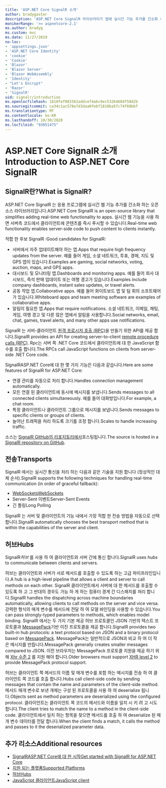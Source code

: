 ```yaml
---
title: 'ASP.NET Core SignalR 소개'
author: bradygaster
description: 'ASP.NET Core SignalR 라이브러리가 앱에 실시간 기능 추가를 간소화 하는 방법을 알아봅니다.'
monikerRange: '>= aspnetcore-2.1'
ms.author: bradyg
ms.custom: mvc
ms.date: 11/27/2019
no-loc:
- 'appsettings.json'
- 'ASP.NET Core Identity'
- 'cookie'
- 'Cookie'
- 'Blazor'
- 'Blazor Server'
- 'Blazor WebAssembly'
- 'Identity'
- "Let's Encrypt"
- 'Razor'
- 'SignalR'
uid: signalr/introduction
ms.openlocfilehash: 1810fef903362addcef4a6c9ec53264604f58d2b
ms.sourcegitcommit: ca34c1ac578e7d3daa0febf1810ba5fc74f60bbf
ms.translationtype: MT
ms.contentlocale: ko-KR
ms.lasthandoff: 10/30/2020
ms.locfileid: "93051475"
---
```

# <a name="introduction-to-aspnet-core-no-locsignalr"></a><span data-ttu-id="ee7ce-103">ASP.NET Core SignalR 소개</span><span class="sxs-lookup"><span data-stu-id="ee7ce-103">Introduction to ASP.NET Core SignalR</span></span>

## <a name="what-is-no-locsignalr"></a><span data-ttu-id="ee7ce-104">SignalR란?</span><span class="sxs-lookup"><span data-stu-id="ee7ce-104">What is SignalR?</span></span>

<span data-ttu-id="ee7ce-105">ASP.NET Core SignalR 는 응용 프로그램에 실시간 웹 기능 추가를 간소화 하는 오픈 소스 라이브러리입니다.</span><span class="sxs-lookup"><span data-stu-id="ee7ce-105">ASP.NET Core SignalR is an open-source library that simplifies adding real-time web functionality to apps.</span></span> <span data-ttu-id="ee7ce-106">실시간 웹 기능을 사용 하면 서버측 코드에서 클라이언트에 콘텐츠를 즉시 푸시할 수 있습니다.</span><span class="sxs-lookup"><span data-stu-id="ee7ce-106">Real-time web functionality enables server-side code to push content to clients instantly.</span></span>

<span data-ttu-id="ee7ce-107">적합 한 후보 SignalR :</span><span class="sxs-lookup"><span data-stu-id="ee7ce-107">Good candidates for SignalR:</span></span>

* <span data-ttu-id="ee7ce-108">서버에서 자주 업데이트해야 하는 앱.</span><span class="sxs-lookup"><span data-stu-id="ee7ce-108">Apps that require high frequency updates from the server.</span></span> <span data-ttu-id="ee7ce-109">예를 들어 게임, 소셜 네트워크, 투표, 경매, 지도 및 GPS 앱이 있습니다.</span><span class="sxs-lookup"><span data-stu-id="ee7ce-109">Examples are gaming, social networks, voting, auction, maps, and GPS apps.</span></span>
* <span data-ttu-id="ee7ce-110">대시보드 및 모니터링 앱.</span><span class="sxs-lookup"><span data-stu-id="ee7ce-110">Dashboards and monitoring apps.</span></span> <span data-ttu-id="ee7ce-111">예를 들어 회사 대시보드, 즉석 판매 업데이트 또는 여행 경고가 있습니다.</span><span class="sxs-lookup"><span data-stu-id="ee7ce-111">Examples include company dashboards, instant sales updates, or travel alerts.</span></span>
* <span data-ttu-id="ee7ce-112">공동 작업 앱.</span><span class="sxs-lookup"><span data-stu-id="ee7ce-112">Collaborative apps.</span></span> <span data-ttu-id="ee7ce-113">예를 들어 화이트보드 앱 및 팀 회의 소프트웨어가 있습니다.</span><span class="sxs-lookup"><span data-stu-id="ee7ce-113">Whiteboard apps and team meeting software are examples of collaborative apps.</span></span>
* <span data-ttu-id="ee7ce-114">알림이 필요한 앱.</span><span class="sxs-lookup"><span data-stu-id="ee7ce-114">Apps that require notifications.</span></span> <span data-ttu-id="ee7ce-115">소셜 네트워크, 이메일, 채팅, 게임, 여행 경고 및 다른 많은 앱에서 알림을 사용합니다.</span><span class="sxs-lookup"><span data-stu-id="ee7ce-115">Social networks, email, chat, games, travel alerts, and many other apps use notifications.</span></span>

<span data-ttu-id="ee7ce-116">SignalR 는 서버-클라이언트 [원격 프로시저 호출 (RPC)](https://wikipedia.org/wiki/Remote_procedure_call)을 만들기 위한 API를 제공 합니다.</span><span class="sxs-lookup"><span data-stu-id="ee7ce-116">SignalR provides an API for creating server-to-client [remote procedure calls (RPC)](https://wikipedia.org/wiki/Remote_procedure_call).</span></span> <span data-ttu-id="ee7ce-117">Rpc는 서버 쪽 .NET Core 코드에서 클라이언트에 대 한 JavaScript 함수를 호출 합니다.</span><span class="sxs-lookup"><span data-stu-id="ee7ce-117">The RPCs call JavaScript functions on clients from server-side .NET Core code.</span></span>

<span data-ttu-id="ee7ce-118">SignalRASP.NET Core에 대 한 몇 가지 기능은 다음과 같습니다.</span><span class="sxs-lookup"><span data-stu-id="ee7ce-118">Here are some features of SignalR for ASP.NET Core:</span></span>

* <span data-ttu-id="ee7ce-119">연결 관리를 자동으로 처리 합니다.</span><span class="sxs-lookup"><span data-stu-id="ee7ce-119">Handles connection management automatically.</span></span>
* <span data-ttu-id="ee7ce-120">모든 연결 된 클라이언트에 동시에 메시지를 보냅니다.</span><span class="sxs-lookup"><span data-stu-id="ee7ce-120">Sends messages to all connected clients simultaneously.</span></span> <span data-ttu-id="ee7ce-121">예를 들어 대화방입니다.</span><span class="sxs-lookup"><span data-stu-id="ee7ce-121">For example, a chat room.</span></span>
* <span data-ttu-id="ee7ce-122">특정 클라이언트나 클라이언트 그룹으로 메시지를 보냅니다.</span><span class="sxs-lookup"><span data-stu-id="ee7ce-122">Sends messages to specific clients or groups of clients.</span></span>
* <span data-ttu-id="ee7ce-123">늘어난 트래픽을 처리 하도록 크기를 조정 합니다.</span><span class="sxs-lookup"><span data-stu-id="ee7ce-123">Scales to handle increasing traffic.</span></span>

<span data-ttu-id="ee7ce-124">소스는 [ SignalR GitHub의 리포지토리에서](https://github.com/dotnet/AspNetCore/tree/master/src/SignalR)호스팅됩니다.</span><span class="sxs-lookup"><span data-stu-id="ee7ce-124">The source is hosted in a [SignalR repository on GitHub](https://github.com/dotnet/AspNetCore/tree/master/src/SignalR).</span></span>

## <a name="transports"></a><span data-ttu-id="ee7ce-125">전송</span><span class="sxs-lookup"><span data-stu-id="ee7ce-125">Transports</span></span>

<span data-ttu-id="ee7ce-126">SignalR 에서는 실시간 통신을 처리 하는 다음과 같은 기술을 지원 합니다 (정상적인 대체 순서).</span><span class="sxs-lookup"><span data-stu-id="ee7ce-126">SignalR supports the following techniques for handling real-time communication (in order of graceful fallback):</span></span>

* [<span data-ttu-id="ee7ce-127">WebSockets</span><span class="sxs-lookup"><span data-stu-id="ee7ce-127">WebSockets</span></span>](https://tools.ietf.org/html/rfc7118)
* <span data-ttu-id="ee7ce-128">Server-Sent 이벤트</span><span class="sxs-lookup"><span data-stu-id="ee7ce-128">Server-Sent Events</span></span>
* <span data-ttu-id="ee7ce-129">긴 폴링</span><span class="sxs-lookup"><span data-stu-id="ee7ce-129">Long Polling</span></span>

<span data-ttu-id="ee7ce-130">SignalR 는 서버 및 클라이언트의 기능 내에서 가장 적합 한 전송 방법을 자동으로 선택 합니다.</span><span class="sxs-lookup"><span data-stu-id="ee7ce-130">SignalR automatically chooses the best transport method that is within the capabilities of the server and client.</span></span>

## <a name="hubs"></a><span data-ttu-id="ee7ce-131">허브</span><span class="sxs-lookup"><span data-stu-id="ee7ce-131">Hubs</span></span>

<span data-ttu-id="ee7ce-132">SignalR*허브* 를 사용 하 여 클라이언트와 서버 간에 통신 합니다.</span><span class="sxs-lookup"><span data-stu-id="ee7ce-132">SignalR uses *hubs* to communicate between clients and servers.</span></span>

<span data-ttu-id="ee7ce-133">허브는 클라이언트와 서버가 서로 메서드를 호출할 수 있도록 하는 고급 파이프라인입니다.</span><span class="sxs-lookup"><span data-stu-id="ee7ce-133">A hub is a high-level pipeline that allows a client and server to call methods on each other.</span></span> <span data-ttu-id="ee7ce-134">SignalR 클라이언트에서 서버에 대 한 메서드를 호출할 수 있도록 하 고 그 반대의 경우도 가능 하 게 하는 컴퓨터 경계 간 디스패치를 처리 합니다.</span><span class="sxs-lookup"><span data-stu-id="ee7ce-134">SignalR handles the dispatching across machine boundaries automatically, allowing clients to call methods on the server and vice versa.</span></span> <span data-ttu-id="ee7ce-135">강력한 형식의 매개 변수를 메서드에 전달 하 여 모델 바인딩을 사용할 수 있습니다.</span><span class="sxs-lookup"><span data-stu-id="ee7ce-135">You can pass strongly-typed parameters to methods, which enables model binding.</span></span> <span data-ttu-id="ee7ce-136">SignalR 에서는 두 가지 기본 제공 허브 프로토콜인 JSON 기반의 텍스트 프로토콜과 [MessagePack](https://msgpack.org/)기반 이진 프로토콜을 제공 합니다.</span><span class="sxs-lookup"><span data-stu-id="ee7ce-136">SignalR provides two built-in hub protocols: a text protocol based on JSON and a binary protocol based on [MessagePack](https://msgpack.org/).</span></span>  <span data-ttu-id="ee7ce-137">MessagePack는 일반적으로 JSON과 비교 하 여 더 작은 메시지를 만듭니다.</span><span class="sxs-lookup"><span data-stu-id="ee7ce-137">MessagePack generally creates smaller messages compared to JSON.</span></span> <span data-ttu-id="ee7ce-138">이전 브라우저는 MessagePack 프로토콜 지원을 제공 하기 위해 [Xhr 수준 2](https://caniuse.com/#feat=xhr2) 를 지원 해야 합니다.</span><span class="sxs-lookup"><span data-stu-id="ee7ce-138">Older browsers must support [XHR level 2](https://caniuse.com/#feat=xhr2) to provide MessagePack protocol support.</span></span>

<span data-ttu-id="ee7ce-139">허브는 클라이언트 쪽 메서드의 이름 및 매개 변수를 포함 하는 메시지를 전송 하 여 클라이언트 쪽 코드를 호출 합니다.</span><span class="sxs-lookup"><span data-stu-id="ee7ce-139">Hubs call client-side code by sending messages that contain the name and parameters of the client-side method.</span></span> <span data-ttu-id="ee7ce-140">메서드 매개 변수로 보낸 개체는 구성 된 프로토콜을 사용 하 여 deserialize 됩니다.</span><span class="sxs-lookup"><span data-stu-id="ee7ce-140">Objects sent as method parameters are deserialized using the configured protocol.</span></span> <span data-ttu-id="ee7ce-141">클라이언트는 클라이언트 쪽 코드의 메서드와 이름을 일치 시 키 려 고 시도 합니다.</span><span class="sxs-lookup"><span data-stu-id="ee7ce-141">The client tries to match the name to a method in the client-side code.</span></span> <span data-ttu-id="ee7ce-142">클라이언트에서 일치 하는 항목을 찾으면 메서드를 호출 하 여 deserialize 된 매개 변수 데이터를 전달 합니다.</span><span class="sxs-lookup"><span data-stu-id="ee7ce-142">When the client finds a match, it calls the method and passes to it the deserialized parameter data.</span></span>

## <a name="additional-resources"></a><span data-ttu-id="ee7ce-143">추가 리소스</span><span class="sxs-lookup"><span data-stu-id="ee7ce-143">Additional resources</span></span>

* [<span data-ttu-id="ee7ce-144">SignalRASP.NET Core에 대 한 시작</span><span class="sxs-lookup"><span data-stu-id="ee7ce-144">Get started with SignalR for ASP.NET Core</span></span>](xref:tutorials/signalr)
* [<span data-ttu-id="ee7ce-145">지원 되는 플랫폼</span><span class="sxs-lookup"><span data-stu-id="ee7ce-145">Supported Platforms</span></span>](xref:signalr/supported-platforms)
* [<span data-ttu-id="ee7ce-146">허브</span><span class="sxs-lookup"><span data-stu-id="ee7ce-146">Hubs</span></span>](xref:signalr/hubs)
* [<span data-ttu-id="ee7ce-147">JavaScript 클라이언트</span><span class="sxs-lookup"><span data-stu-id="ee7ce-147">JavaScript client</span></span>](xref:signalr/javascript-client)
